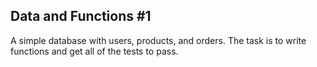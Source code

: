 ## Data and Functions #1 ##

A simple database with users, products, and orders. The task is to write
functions and get all of the tests to pass. 